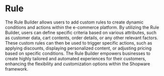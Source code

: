 # Rule

The Rule Builder allows users to add custom rules to create dynamic conditions and actions within the e-commerce platform. By utilizing the Rule Builder, users can define specific criteria based on various attributes, such as customer data, cart contents, order details, or any other relevant factors. These custom rules can then be used to trigger specific actions, such as applying discounts, displaying personalized content, or adjusting pricing based on specific conditions. The Rule Builder empowers businesses to create highly tailored and automated experiences for their customers, enhancing the flexibility and customization options within the Shopware framework.
